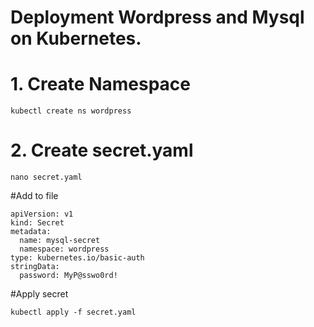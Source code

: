 # Deployment Wordpress and Mysql on Kubernetes.

# 1. Create Namespace
	kubectl create ns wordpress

# 2. Create secret.yaml
	nano secret.yaml

#Add to file

	apiVersion: v1
	kind: Secret
	metadata:
 	  name: mysql-secret
  	  namespace: wordpress
	type: kubernetes.io/basic-auth
	stringData:
  	  password: MyP@sswo0rd!

#Apply secret

	kubectl apply -f secret.yaml


